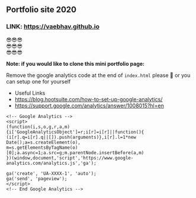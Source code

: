 ## Portfolio site 2020

### LINK: https://vaebhav.github.io

:sunglasses::sunglasses::sunglasses: <br>
:sunglasses::sunglasses::sunglasses: <br>
:sunglasses::sunglasses::sunglasses: <br>


**Note: if you would like to clone this mini portfolio page:**

Remove the google analytics code at the end of `index.html` please 🙏 or you can setup one for yourself

- Useful Links
- https://blog.hootsuite.com/how-to-set-up-google-analytics/
- https://support.google.com/analytics/answer/1008015?hl=en

```
<!-- Google Analytics -->
<script>
(function(i,s,o,g,r,a,m){i['GoogleAnalyticsObject']=r;i[r]=i[r]||function(){
(i[r].q=i[r].q||[]).push(arguments)},i[r].l=1*new Date();a=s.createElement(o),
m=s.getElementsByTagName(o)[0];a.async=1;a.src=g;m.parentNode.insertBefore(a,m)
})(window,document,'script','https://www.google-analytics.com/analytics.js','ga');

ga('create', 'UA-XXXX-1', 'auto');
ga('send', 'pageview');
</script>
<!-- End Google Analytics -->
```
